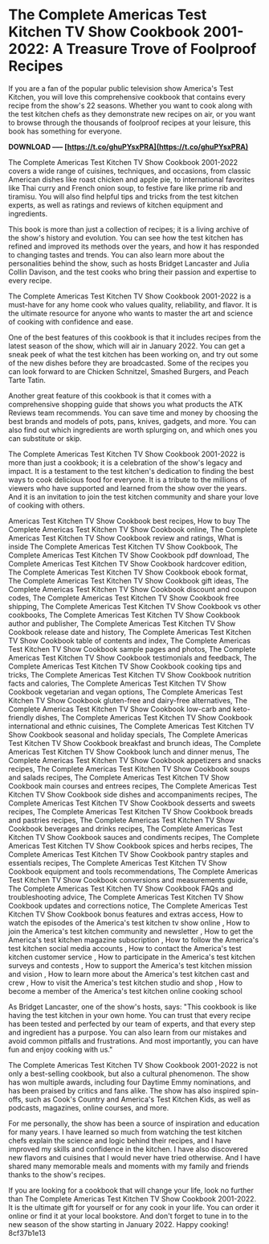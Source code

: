 
 
# The Complete Americas Test Kitchen TV Show Cookbook 2001-2022: A Treasure Trove of Foolproof Recipes
 
If you are a fan of the popular public television show America's Test Kitchen, you will love this comprehensive cookbook that contains every recipe from the show's 22 seasons. Whether you want to cook along with the test kitchen chefs as they demonstrate new recipes on air, or you want to browse through the thousands of foolproof recipes at your leisure, this book has something for everyone.
 
**DOWNLOAD ––– [https://t.co/ghuPYsxPRA](https://t.co/ghuPYsxPRA)**


 
The Complete Americas Test Kitchen TV Show Cookbook 2001-2022 covers a wide range of cuisines, techniques, and occasions, from classic American dishes like roast chicken and apple pie, to international favorites like Thai curry and French onion soup, to festive fare like prime rib and tiramisu. You will also find helpful tips and tricks from the test kitchen experts, as well as ratings and reviews of kitchen equipment and ingredients.
 
This book is more than just a collection of recipes; it is a living archive of the show's history and evolution. You can see how the test kitchen has refined and improved its methods over the years, and how it has responded to changing tastes and trends. You can also learn more about the personalities behind the show, such as hosts Bridget Lancaster and Julia Collin Davison, and the test cooks who bring their passion and expertise to every recipe.
 
The Complete Americas Test Kitchen TV Show Cookbook 2001-2022 is a must-have for any home cook who values quality, reliability, and flavor. It is the ultimate resource for anyone who wants to master the art and science of cooking with confidence and ease.
  
One of the best features of this cookbook is that it includes recipes from the latest season of the show, which will air in January 2022. You can get a sneak peek of what the test kitchen has been working on, and try out some of the new dishes before they are broadcasted. Some of the recipes you can look forward to are Chicken Schnitzel, Smashed Burgers, and Peach Tarte Tatin.
 
Another great feature of this cookbook is that it comes with a comprehensive shopping guide that shows you what products the ATK Reviews team recommends. You can save time and money by choosing the best brands and models of pots, pans, knives, gadgets, and more. You can also find out which ingredients are worth splurging on, and which ones you can substitute or skip.
 
The Complete Americas Test Kitchen TV Show Cookbook 2001-2022 is more than just a cookbook; it is a celebration of the show's legacy and impact. It is a testament to the test kitchen's dedication to finding the best ways to cook delicious food for everyone. It is a tribute to the millions of viewers who have supported and learned from the show over the years. And it is an invitation to join the test kitchen community and share your love of cooking with others.
 
Americas Test Kitchen TV Show Cookbook best recipes,  How to buy The Complete Americas Test Kitchen TV Show Cookbook online,  The Complete Americas Test Kitchen TV Show Cookbook review and ratings,  What is inside The Complete Americas Test Kitchen TV Show Cookbook,  The Complete Americas Test Kitchen TV Show Cookbook pdf download,  The Complete Americas Test Kitchen TV Show Cookbook hardcover edition,  The Complete Americas Test Kitchen TV Show Cookbook ebook format,  The Complete Americas Test Kitchen TV Show Cookbook gift ideas,  The Complete Americas Test Kitchen TV Show Cookbook discount and coupon codes,  The Complete Americas Test Kitchen TV Show Cookbook free shipping,  The Complete Americas Test Kitchen TV Show Cookbook vs other cookbooks,  The Complete Americas Test Kitchen TV Show Cookbook author and publisher,  The Complete Americas Test Kitchen TV Show Cookbook release date and history,  The Complete Americas Test Kitchen TV Show Cookbook table of contents and index,  The Complete Americas Test Kitchen TV Show Cookbook sample pages and photos,  The Complete Americas Test Kitchen TV Show Cookbook testimonials and feedback,  The Complete Americas Test Kitchen TV Show Cookbook cooking tips and tricks,  The Complete Americas Test Kitchen TV Show Cookbook nutrition facts and calories,  The Complete Americas Test Kitchen TV Show Cookbook vegetarian and vegan options,  The Complete Americas Test Kitchen TV Show Cookbook gluten-free and dairy-free alternatives,  The Complete Americas Test Kitchen TV Show Cookbook low-carb and keto-friendly dishes,  The Complete Americas Test Kitchen TV Show Cookbook international and ethnic cuisines,  The Complete Americas Test Kitchen TV Show Cookbook seasonal and holiday specials,  The Complete Americas Test Kitchen TV Show Cookbook breakfast and brunch ideas,  The Complete Americas Test Kitchen TV Show Cookbook lunch and dinner menus,  The Complete Americas Test Kitchen TV Show Cookbook appetizers and snacks recipes,  The Complete Americas Test Kitchen TV Show Cookbook soups and salads recipes,  The Complete Americas Test Kitchen TV Show Cookbook main courses and entrees recipes,  The Complete Americas Test Kitchen TV Show Cookbook side dishes and accompaniments recipes,  The Complete Americas Test Kitchen TV Show Cookbook desserts and sweets recipes,  The Complete Americas Test Kitchen TV Show Cookbook breads and pastries recipes,  The Complete Americas Test Kitchen TV Show Cookbook beverages and drinks recipes,  The Complete Americas Test Kitchen TV Show Cookbook sauces and condiments recipes,  The Complete Americas Test Kitchen TV Show Cookbook spices and herbs recipes,  The Complete Americas Test Kitchen TV Show Cookbook pantry staples and essentials recipes,  The Complete Americas Test Kitchen TV Show Cookbook equipment and tools recommendations,  The Complete Americas Test Kitchen TV Show Cookbook conversions and measurements guide,  The Complete Americas Test Kitchen TV Show Cookbook FAQs and troubleshooting advice,  The Complete Americas Test Kitchen TV Show Cookbook updates and corrections notice,  The Complete Americas Test Kitchen TV Show Cookbook bonus features and extras access,  How to watch the episodes of the America's test kitchen tv show online ,  How to join the America's test kitchen community and newsletter ,  How to get the America's test kitchen magazine subscription ,  How to follow the America's test kitchen social media accounts ,  How to contact the America's test kitchen customer service ,  How to participate in the America's test kitchen surveys and contests ,  How to support the America's test kitchen mission and vision ,  How to learn more about the America's test kitchen cast and crew ,  How to visit the America's test kitchen studio and shop ,  How to become a member of the America's test kitchen online cooking school
  
As Bridget Lancaster, one of the show's hosts, says: "This cookbook is like having the test kitchen in your own home. You can trust that every recipe has been tested and perfected by our team of experts, and that every step and ingredient has a purpose. You can also learn from our mistakes and avoid common pitfalls and frustrations. And most importantly, you can have fun and enjoy cooking with us."
 
The Complete Americas Test Kitchen TV Show Cookbook 2001-2022 is not only a best-selling cookbook, but also a cultural phenomenon. The show has won multiple awards, including four Daytime Emmy nominations, and has been praised by critics and fans alike. The show has also inspired spin-offs, such as Cook's Country and America's Test Kitchen Kids, as well as podcasts, magazines, online courses, and more.
 
For me personally, the show has been a source of inspiration and education for many years. I have learned so much from watching the test kitchen chefs explain the science and logic behind their recipes, and I have improved my skills and confidence in the kitchen. I have also discovered new flavors and cuisines that I would never have tried otherwise. And I have shared many memorable meals and moments with my family and friends thanks to the show's recipes.
 
If you are looking for a cookbook that will change your life, look no further than The Complete Americas Test Kitchen TV Show Cookbook 2001-2022. It is the ultimate gift for yourself or for any cook in your life. You can order it online or find it at your local bookstore. And don't forget to tune in to the new season of the show starting in January 2022. Happy cooking!
 8cf37b1e13
 
